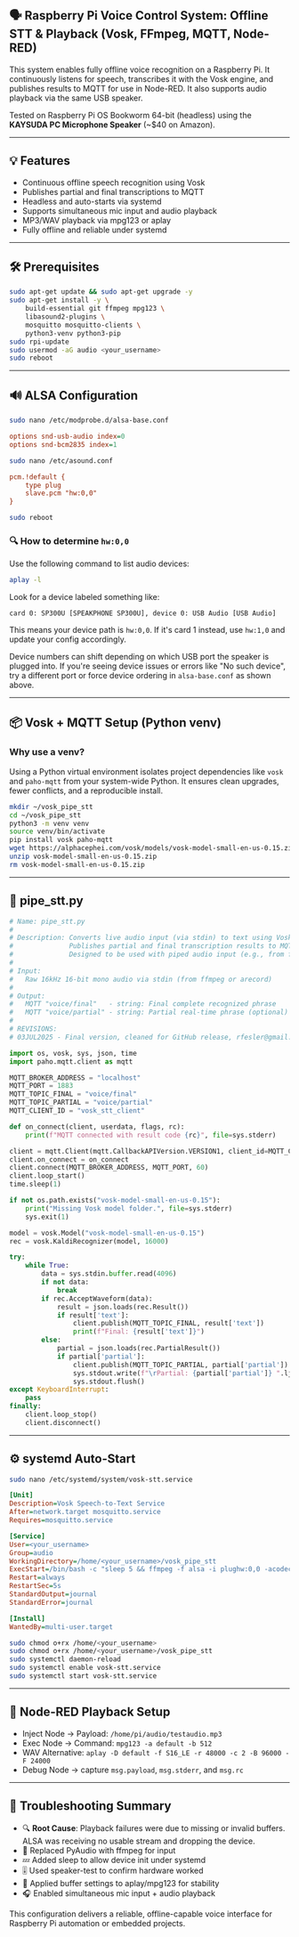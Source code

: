 ## 🗣️ Raspberry Pi Voice Control System: Offline STT & Playback (Vosk, FFmpeg, MQTT, Node-RED)

This system enables fully offline voice recognition on a Raspberry Pi. It continuously listens for speech, transcribes it with the Vosk engine, and publishes results to MQTT for use in Node-RED. It also supports audio playback via the same USB speaker.

Tested on Raspberry Pi OS Bookworm 64-bit (headless) using the **KAYSUDA PC Microphone Speaker** (\~\$40 on Amazon).

---

## 💡 Features

- Continuous offline speech recognition using Vosk
- Publishes partial and final transcriptions to MQTT
- Headless and auto-starts via systemd
- Supports simultaneous mic input and audio playback
- MP3/WAV playback via mpg123 or aplay
- Fully offline and reliable under systemd

---

## 🛠️ Prerequisites

```bash
sudo apt-get update && sudo apt-get upgrade -y
sudo apt-get install -y \
    build-essential git ffmpeg mpg123 \
    libasound2-plugins \
    mosquitto mosquitto-clients \
    python3-venv python3-pip
sudo rpi-update
sudo usermod -aG audio <your_username>
sudo reboot
```

---

## 🔊 ALSA Configuration

```bash
sudo nano /etc/modprobe.d/alsa-base.conf
```

```ini
options snd-usb-audio index=0
options snd-bcm2835 index=1
```

```bash
sudo nano /etc/asound.conf
```

```ini
pcm.!default {
    type plug
    slave.pcm "hw:0,0"
}
```

```bash
sudo reboot
```

### 🔍 How to determine `hw:0,0`

Use the following command to list audio devices:

```bash
aplay -l
```

Look for a device labeled something like:

```
card 0: SP300U [SPEAKPHONE SP300U], device 0: USB Audio [USB Audio]
```

This means your device path is `hw:0,0`. If it's card 1 instead, use `hw:1,0` and update your config accordingly.

Device numbers can shift depending on which USB port the speaker is plugged into. If you're seeing device issues or errors like "No such device", try a different port or force device ordering in `alsa-base.conf` as shown above.

---

## 📦 Vosk + MQTT Setup (Python venv)

### Why use a venv?

Using a Python virtual environment isolates project dependencies like `vosk` and `paho-mqtt` from your system-wide Python. It ensures clean upgrades, fewer conflicts, and a reproducible install.

```bash
mkdir ~/vosk_pipe_stt
cd ~/vosk_pipe_stt
python3 -m venv venv
source venv/bin/activate
pip install vosk paho-mqtt
wget https://alphacephei.com/vosk/models/vosk-model-small-en-us-0.15.zip
unzip vosk-model-small-en-us-0.15.zip
rm vosk-model-small-en-us-0.15.zip
```

---

## 🧠 pipe\_stt.py

```python
# Name: pipe_stt.py
#
# Description: Converts live audio input (via stdin) to text using Vosk STT engine.
#              Publishes partial and final transcription results to MQTT topics.
#              Designed to be used with piped audio input (e.g., from ffmpeg).
#
# Input:
#   Raw 16kHz 16-bit mono audio via stdin (from ffmpeg or arecord)
#
# Output:
#   MQTT "voice/final"   - string: Final complete recognized phrase
#   MQTT "voice/partial" - string: Partial real-time phrase (optional)
#
# REVISIONS:
# 03JUL2025 - Final version, cleaned for GitHub release, rfesler@gmail.com

import os, vosk, sys, json, time
import paho.mqtt.client as mqtt

MQTT_BROKER_ADDRESS = "localhost"
MQTT_PORT = 1883
MQTT_TOPIC_FINAL = "voice/final"
MQTT_TOPIC_PARTIAL = "voice/partial"
MQTT_CLIENT_ID = "vosk_stt_client"

def on_connect(client, userdata, flags, rc):
    print(f"MQTT connected with result code {rc}", file=sys.stderr)

client = mqtt.Client(mqtt.CallbackAPIVersion.VERSION1, client_id=MQTT_CLIENT_ID)
client.on_connect = on_connect
client.connect(MQTT_BROKER_ADDRESS, MQTT_PORT, 60)
client.loop_start()
time.sleep(1)

if not os.path.exists("vosk-model-small-en-us-0.15"):
    print("Missing Vosk model folder.", file=sys.stderr)
    sys.exit(1)

model = vosk.Model("vosk-model-small-en-us-0.15")
rec = vosk.KaldiRecognizer(model, 16000)

try:
    while True:
        data = sys.stdin.buffer.read(4096)
        if not data:
            break
        if rec.AcceptWaveform(data):
            result = json.loads(rec.Result())
            if result['text']:
                client.publish(MQTT_TOPIC_FINAL, result['text'])
                print(f"Final: {result['text']}")
        else:
            partial = json.loads(rec.PartialResult())
            if partial['partial']:
                client.publish(MQTT_TOPIC_PARTIAL, partial['partial'])
                sys.stdout.write(f"\rPartial: {partial['partial']} ".ljust(80))
                sys.stdout.flush()
except KeyboardInterrupt:
    pass
finally:
    client.loop_stop()
    client.disconnect()
```

---

## ⚙️ systemd Auto-Start

```bash
sudo nano /etc/systemd/system/vosk-stt.service
```

```ini
[Unit]
Description=Vosk Speech-to-Text Service
After=network.target mosquitto.service
Requires=mosquitto.service

[Service]
User=<your_username>
Group=audio
WorkingDirectory=/home/<your_username>/vosk_pipe_stt
ExecStart=/bin/bash -c "sleep 5 && ffmpeg -f alsa -i plughw:0,0 -acodec pcm_s16le -ar 16000 -ac 1 -f s16le - | /home/<your_username>/vosk_pipe_stt/venv/bin/python pipe_stt.py"
Restart=always
RestartSec=5s
StandardOutput=journal
StandardError=journal

[Install]
WantedBy=multi-user.target
```

```bash
sudo chmod o+rx /home/<your_username>
sudo chmod o+rx /home/<your_username>/vosk_pipe_stt
sudo systemctl daemon-reload
sudo systemctl enable vosk-stt.service
sudo systemctl start vosk-stt.service
```

---

## 🔄 Node-RED Playback Setup

- Inject Node → Payload: `/home/pi/audio/testaudio.mp3`
- Exec Node → Command: `mpg123 -a default -b 512`
- WAV Alternative: `aplay -D default -f S16_LE -r 48000 -c 2 -B 96000 -F 24000`
- Debug Node → capture `msg.payload`, `msg.stderr`, and `msg.rc`

---

## 🐛 Troubleshooting Summary

- 🔍 **Root Cause**: Playback failures were due to missing or invalid buffers. ALSA was receiving no usable stream and dropping the device.
- 🔄 Replaced PyAudio with ffmpeg for input
- 💤 Added sleep to allow device init under systemd
- 🎚️ Used speaker-test to confirm hardware worked
- 🧠 Applied buffer settings to aplay/mpg123 for stability
- 🎧 Enabled simultaneous mic input + audio playback

This configuration delivers a reliable, offline-capable voice interface for Raspberry Pi automation or embedded projects.


